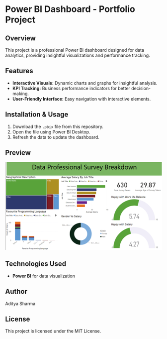 # Power BI Dashboard - Portfolio Project

## Overview
This project is a professional Power BI dashboard designed for data analytics, providing insightful visualizations and performance tracking.

## Features
- **Interactive Visuals:** Dynamic charts and graphs for insightful analysis.
- **KPI Tracking:** Business performance indicators for better decision-making.
- **User-Friendly Interface:** Easy navigation with interactive elements.

## Installation & Usage
1. Download the `.pbix` file from this repository.
2. Open the file using Power BI Desktop.
3. Refresh the data to update the dashboard.

## Preview
![Dashboard Screenshot](dashboard.png)

## Technologies Used
- **Power BI** for data visualization

## Author
Aditya Sharma

## License
This project is licensed under the MIT License.

